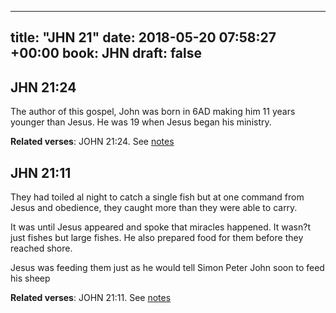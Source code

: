 
---
title: "JHN 21"
date: 2018-05-20 07:58:27 +00:00
book: JHN
draft: false
---

## JHN 21:24

The author of this gospel, John was born in 6AD making him 11 years younger than Jesus. He was 19 when Jesus began his ministry.

**Related verses**: JOHN 21:24. See [notes](https://my.bible.com/notes/2903692393365365573)


## JHN 21:11

They had toiled al night to catch a single fish but at one command from Jesus and obedience, they caught more than they were able to carry.

It was until Jesus appeared and spoke that miracles happened. It wasn?t just fishes but large fishes. He also prepared food for them before they reached shore.

Jesus was feeding them just as he would tell Simon Peter John soon to feed his sheep

**Related verses**: JOHN 21:11. See [notes](https://my.bible.com/notes/2903218096561709669)

